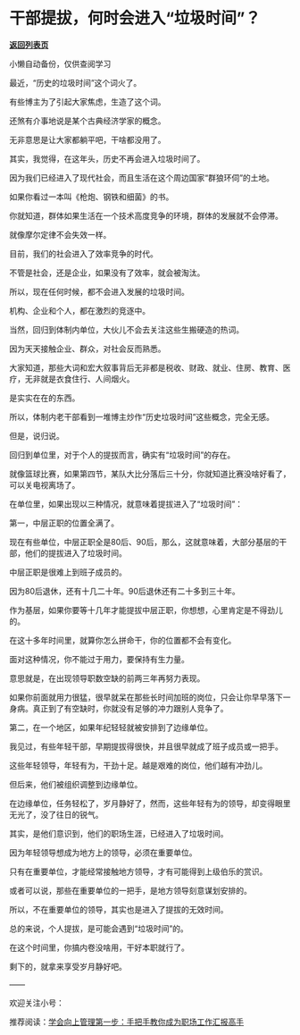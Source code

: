# 干部提拔，何时会进入“垃圾时间”？

[**返回列表页**](/gzh/费曼的小茶馆)

小懒自动备份，仅供查阅学习

最近，“历史的垃圾时间”这个词火了。

  

有些博主为了引起大家焦虑，生造了这个词。

  

还煞有介事地说是某个古典经济学家的概念。

  

无非意思是让大家都躺平吧，干啥都没用了。

  

其实，我觉得，在这年头，历史不再会进入垃圾时间了。

  

因为我们已经进入了现代社会，而且生活在这个周边国家“群狼环伺”的土地。

  

如果你看过一本叫《枪炮、钢铁和细菌》的书。

  

你就知道，群体如果生活在一个技术高度竞争的环境，群体的发展就不会停滞。

  

就像摩尔定律不会失效一样。

  

目前，我们的社会进入了效率竞争的时代。

  

不管是社会，还是企业，如果没有了效率，就会被淘汰。

  

所以，现在任何时候，都不会进入发展的垃圾时间。

  

机构、企业和个人，都在激烈的竞逐中。

  

当然，回归到体制内单位，大伙儿不会去关注这些生搬硬造的热词。

  

因为天天接触企业、群众，对社会反而熟悉。

  

大家知道，那些大词和宏大叙事背后无非都是税收、财政、就业、住房、教育、医疗，无非就是衣食住行、人间烟火。

  

是实实在在的东西。

  

所以，体制内老干部看到一堆博主炒作“历史垃圾时间”这些概念，完全无感。

  

但是，说归说。

  

回归到单位里，对于个人的提拔而言，确实有“垃圾时间”的存在。

  

就像篮球比赛，如果第四节，某队大比分落后三十分，你就知道比赛没啥好看了，可以关电视离场了。

  

在单位里，如果出现以三种情况，就意味着提拔进入了“垃圾时间”：

  

第一，中层正职的位置全满了。

  

现在有些单位，中层正职全是80后、90后，那么，这就意味着，大部分基层的干部，他们的提拔进入了垃圾时间。

  

中层正职是很难上到班子成员的。

  

因为80后退休，还有十几二十年。90后退休还有二十多到三十年。

  

作为基层，如果你要等十几年才能提拔中层正职，你想想，心里肯定是不得劲儿的。

  

在这十多年时间里，就算你怎么拼命干，你的位置都不会有变化。

  

面对这种情况，你不能过于用力，要保持有生力量。

  

意思就是，在出现领导职数空缺的前两三年再努力表现。

  

如果你前面就用力很猛，很早就呆在那些长时间加班的岗位，只会让你早早落下一身病。真正到了有空缺时，你就没有足够的冲力跟别人竞争了。

  

第二，在一个地区，如果年纪轻轻就被安排到了边缘单位。

  

我见过，有些年轻干部，早期提拔得很快，并且很早就成了班子成员或一把手。

  

这些年轻领导，年轻有为，干劲十足。越是艰难的岗位，他们越有冲劲儿。

  

但后来，他们被组织调整到边缘单位。

  

在边缘单位，任务轻松了，岁月静好了，然而，这些年轻有为的领导，却变得眼里无光了，没了往日的锐气。

  

其实，是他们意识到，他们的职场生涯，已经进入了垃圾时间。

  

因为年轻领导想成为地方上的领导，必须在重要单位。

  

只有在重要单位，才能经常接触地方领导，才有可能得到上级伯乐的赏识。

  

或者可以说，那些在重要单位的一把手，是地方领导刻意谋划安排的。

  

所以，不在重要单位的领导，其实也是进入了提拔的无效时间。

  

总的来说，个人提拔，是可能会遇到“垃圾时间”的。

  

在这个时间里，你搞内卷没啥用，干好本职就行了。

  

剩下的，就拿来享受岁月静好吧。

  

——

  

欢迎关注小号：

  
  
推荐阅读：[学会向上管理第一步：手把手教你成为职场工作汇报高手](https://mp.weixin.qq.com/s?__biz=MzkzMDM0NzA3Mw==&mid=2247489004&idx=2&sn=2de309cde6ccc97a6757aa9cfcea22bc&scene=21#wechat_redirect)

